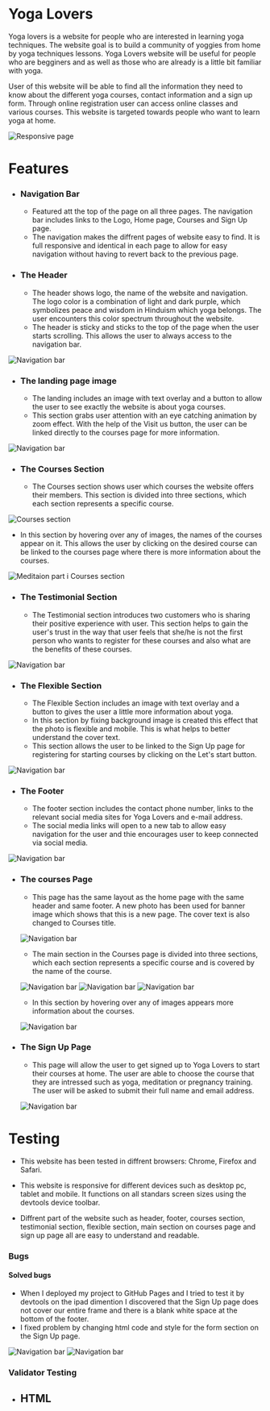 # Yoga Lovers

Yoga lovers is a website for people who are interested in learning yoga techniques. The website goal is to build a community of yoggies from home by yoga techniques lessons. Yoga Lovers website will be useful for people who are begginers and as well as those who are already is a little bit familiar with yoga. 

User of this website will be able to find all the information they need to know about the different yoga courses, contact information and a sign up form. Through online registration user can access online classes and various courses. This website is targeted towards people who want to learn yoga at home.

![Responsive page](/assets/images/readme/responsive.jpg)

# Features

- ### Navigation Bar
  - Featured att the top of the page on all three pages. The navigation bar includes links to the Logo, Home page, Courses and Sign Up page.
  - The navigation makes the diffrent pages of website easy to find. It is full responsive and identical in each page to allow for easy navigation without having to revert back to the previous page.

- ### The Header
  - The header shows logo, the name of the website and navigation. The logo color is a combination of light and dark purple, which symbolizes peace and wisdom in Hinduism which yoga belongs. The user encounters this color spectrum throughout the website.
  - The header is sticky and sticks to the top of the page when the user starts scrolling. This allows the user to always access to the navigation bar.

![Navigation bar](/assets/images/readme/nav.jpg)

- ### The landing page image
  - The landing includes an image with text overlay and a button to allow the user to see exactly the website is about yoga courses.
  - This section grabs user attention with an eye catching animation by zoom effect. With the help of the Visit us button, the user can be linked directly to the courses page for more information. 

![Navigation bar](/assets/images/readme/banner.jpg)

- ### The Courses Section
  - The Courses section shows user which courses the website offers their members. This section is divided into three sections, which each section represents a specific course.

![Courses section](/assets/images/readme/courses-section.jpg)

  - In this section by hovering over any of images, the names of the courses appear on it. This allows the user by clicking on the desired course can be linked to the courses page where there is more information about the courses.

![Meditaion part i Courses section](/assets/images/readme/courses-section-meditation.jpg)

- ### The Testimonial Section
  - The Testimonial section introduces two customers who is sharing their positive experience with user. This section helps to gain the user's trust in the way that user feels that she/he is not the first person who wants to register for these courses and also what are the benefits of these courses.

![Navigation bar](/assets/images/readme/testimonial.jpg)

- ### The Flexible Section
  - The Flexible Section includes an image with text overlay and a button to gives the user a little more information about yoga.
  - In this section by fixing background image is created this effect that the photo is flexible and mobile. This is what helps to better understand the cover text.
  - This section allows the user to be linked to the Sign Up page for registering for starting courses by clicking on the Let's start button.
  
![Navigation bar](/assets/images/readme/flexible.jpg)

- ### The Footer
  - The footer section includes the contact phone number, links to the relevant social media sites for Yoga Lovers and e-mail address. 
  - The social media links will open to a new tab to allow easy navigation for the user and thie encourages user to keep connected via social media.

![Navigation bar](/assets/images/readme/footer.jpg)

- ### The courses Page
  - This page has the same layout as the home page with the same header and same footer. A new photo has been used for banner image which shows that this is a new page. The cover text is also changed to Courses title.

  ![Navigation bar](/assets/images/readme/banner-courses-page.jpg)

  - The main section in the Courses page is divided into three sections, which each section represents a specific course and is covered by the name of the course.

  ![Navigation bar](/assets/images/readme/main-section-begginers.jpg)
  ![Navigation bar](/assets/images/readme/main-section-meditation.jpg)
  ![Navigation bar](/assets/images/readme/main-section-pregnancy.jpg)

  - In this section by hovering over any of images appears more information about the courses.

  ![Navigation bar](/assets/images/readme/main-section-hover.jpg)

- ### The Sign Up Page
  - This page will allow the user to get signed up to Yoga Lovers to start their courses at home. The user are able to choose the course that they are intressed such as yoga, meditation or pregnancy training. The user will be asked to submit their full name and email address.

  ![Navigation bar](/assets/images/readme/signup.jpg)

# Testing

- This website has been tested in diffrent browsers: Chrome, Firefox and Safari.

- This website is responsive for different devices such as desktop pc, tablet and mobile. It functions on all standars screen sizes using the devtools device toolbar.

- Diffrent part of the website such as header, footer, courses section, testimonial section, flexible section, main section on courses page and sign up page all are easy to understand and readable.

### Bugs
#### Solved bugs
- When I deployed my project to GitHub Pages and I tried to test it by devtools on the ipad dimention I discovered that the Sign Up page does not cover our entire frame and there is a blank white space at the bottom of the footer.
- I fixed problem by changing html code and style for the form section on the Sign Up page.

![Navigation bar](/assets/images/readme/bug-html.jpg)
![Navigation bar](/assets/images/readme/bug-css.jpg)

### Validator Testing

- HTML
  - 